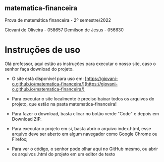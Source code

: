## matematica-financeira
Prova de matemática financeira - 2º semestre/2022

Giovani de Oliveira - 058657
Demilson de Jesus - 056630

# Instruções de uso

Olá professor, aqui estão as instruções para executar o nosso site, caso o senhor faça download do projeto.
- O site está disponível para uso em: [https://giovani-o.github.io/matematica-financeira/](https://giovani-o.github.io/matematica-financeira/)

- Para executar o site localmente é preciso baixar todos os arquivos do projeto, que estão na pasta matematica-financeira!

- Para fazer o download, basta clicar no botão verde "Code" e depois em Download ZIP.

- Para executar o projeto em si, basta abrir o arquivo index.html, esse arquivo deve ser aberto em algum navegador como Google Chrome ou Firefox;

- Para ver o código, o senhor pode olhar aqui no GitHub mesmo, ou abrir os arquivos .html do projeto em um editor de texto
